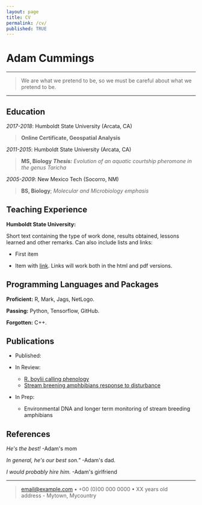 ```yaml
---
layout: page
title: CV
permalink: /cv/
published: TRUE
---
```


Adam Cummings
============

----

>  We are what we pretend to be, 
>  so we must be careful about what we pretend to be.

----

Education
---------

*2017-2018*: Humboldt State University (Arcata, CA)
> **Online Certificate, Geospatial Analysis**

*2011-2015*: Humboldt State University (Arcata, CA)  
> **MS, Biology** 
> *__Thesis:__ Evolution of an aquatic courtship pheromone in the genus Taricha*

*2005-2009*: New Mexico Tech (Socorro, NM)  
> **BS, Biology**; 
> *Molecular and Microbiology emphasis*

Teaching Experience
----------

**Humboldt State University:**

Short text containing the type of work done, results obtained,
lessons learned and other remarks. Can also include lists and
links:

* First item

* Item with [link](http://www.example.com). Links will work both in
  the html and pdf versions.

Programming Languages and Packages
--------------------

   **Proficient:** R, Mark, Jags, NetLogo.

   **Passing:** Python, Tensorflow, GitHub.

   **Forgotten:** C++.

[ref]: https://github.com/githubuser/superlongprojectname

Publications
----------------------------------------

* Published:

* In Review:

     * [R. boylii calling phenology](brokenlink)
     * [Stream breening amphbibians response to disturbance](brokenlink)

* In Prep:
     * Environmental DNA and longer term monitoring of stream breeding amphibians
     
References
------------------------------------

*He's the best!* -Adam's mom

*In general, he's our best son."* -Adam's dad.

*I would probably hire him.* -Adam's girlfriend

----

> <email@example.com> • +00 (0)00 000 0000 • XX years old\
> address - Mytown, Mycountry

